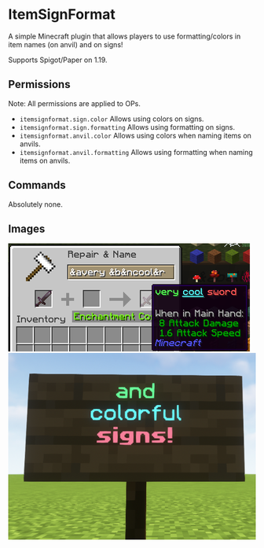 # ItemSignFormat

A simple Minecraft plugin that allows players to use formatting/colors in item names (on anvil) and on signs!

Supports Spigot/Paper on 1.19.

## Permissions

Note: All permissions are applied to OPs.

- `itemsignformat.sign.color` Allows using colors on signs.
- `itemsignformat.sign.formatting` Allows using formatting on signs.
- `itemsignformat.anvil.color` Allows using colors when naming items on anvils.
- `itemsignformat.anvil.formatting` Allows using formatting when naming items on anvils.

## Commands

Absolutely none.

## Images
![](showcase/anvil-showcase.png)
![](showcase/showcase-signs.png)